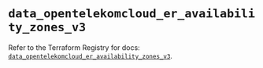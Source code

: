 # `data_opentelekomcloud_er_availability_zones_v3`

Refer to the Terraform Registry for docs: [`data_opentelekomcloud_er_availability_zones_v3`](https://registry.terraform.io/providers/opentelekomcloud/opentelekomcloud/1.36.45/docs/data-sources/er_availability_zones_v3).
